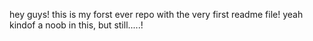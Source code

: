 hey guys!
this is my forst ever repo with the very first readme file!
yeah kindof a noob in this, but still.....! 